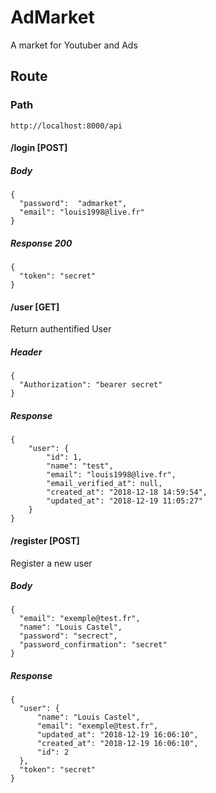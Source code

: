 # AdMarket
A market for Youtuber and Ads

## Route

### Path
`http://localhost:8000/api`

#### /login [POST]

  ##### Body
  ```
  {
    "password":  "admarket",
    "email": "louis1998@live.fr"
  }
  ```

  ##### Response 200

  ```
  {
    "token": "secret"
  }
  ```

#### /user [GET]

  Return authentified User

  ##### Header

  ```
  {
    "Authorization": "bearer secret"
  }
  ```

  ##### Response
  ```
  {
      "user": {
          "id": 1,
          "name": "test",
          "email": "louis1998@live.fr",
          "email_verified_at": null,
          "created_at": "2018-12-18 14:59:54",
          "updated_at": "2018-12-19 11:05:27"
      }
  }
  ```
  #### /register [POST]

  Register a new user

  ##### Body

  ```
  {
    "email": "exemple@test.fr",
    "name": "Louis Castel",
    "password": "secrect",
    "password_confirmation": "secret"
  }
  ```

  ##### Response
  ```
{
    "user": {
        "name": "Louis Castel",
        "email": "exemple@test.fr",
        "updated_at": "2018-12-19 16:06:10",
        "created_at": "2018-12-19 16:06:10",
        "id": 2
    },
    "token": "secret"
}
  ```
